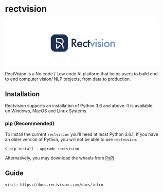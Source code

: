 # rectvision

![image](img/rectvision.png)

RectVision is a No code / Low code AI platform that helps users to build end to end computer vision/ NLP projects, from data to production.

## Installation
Rectvision supports an installation of Python 3.6 and above. It is available on Windows, MacOS and Linux Systems.

### pip (Recommended)
To install the current `rectvision` you'll need at least Python 3.6.1. If you have an older version of Python, you will not be able to use `rectvision`.

```shell
$ pip install --upgrade rectvision
```

Alternatively, you may download the wheels from [PyPi](https://pypi.org/project/rectvision/#files)


## Guide

```
visit: https://docs.rectvision.com/docs/intro
```
